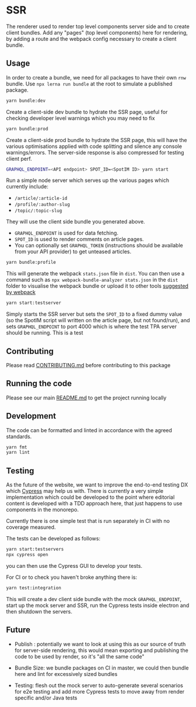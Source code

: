 # SSR

The renderer used to render top level components server side and to create client
bundles. Add any "pages" (top level components) here for rendering, by adding a
route and the webpack config necessary to create a client bundle.

## Usage

In order to create a bundle, we need for all packages to have their own `rnw` bundle.
Use `npx lerna run bundle` at the root to simulate a published package.

```bash
yarn bundle:dev
```

Create a client-side dev bundle to hydrate the SSR page, useful for checking
developer level warnings which you may need to fix

```bash
yarn bundle:prod
```

Create a client-side prod bundle to hydrate the SSR page, this will have the
various optimisations applied with code splitting and silence any console
warnings/errors. The server-side response is also compressed for testing client
perf.

```bash
GRAPHQL_ENDPOINT=<API endpoint> SPOT_ID=<SpotIM ID> yarn start
```

Run a simple node server which serves up the various pages which currently
include:

- `/article/:article-id`
- `/profile/:author-slug`
- `/topic/:topic-slug`

They will use the client side bundle you generated above.

- `GRAPHQL_ENDPOINT` is used for data fetching.
- `SPOT_ID` is used to render comments on article pages.
- You can optionally set `GRAPHQL_TOKEN` (instructions should be available from your
  API provider) to get unteased articles.

```bash
yarn bundle:profile
```

This will generate the webpack `stats.json` file in `dist`. You can then use a
command such as `npx webpack-bundle-analyzer stats.json` in the `dist` folder to
visualise the webpack bundle or upload it to other tools
[suggested by webpack](https://webpack.js.org/guides/code-splitting/#bundle-analysis)

```bash
yarn start:testserver
```

Simply starts the SSR server but sets the `SPOT_ID` to a fixed dummy value (so
the SpotIM script will written on the article page, but not found/run), and sets
`GRAPHQL_ENDPOINT` to port 4000 which is where the test TPA server should be running.
This is a test

## Contributing

Please read [CONTRIBUTING.md](./CONTRIBUTING.md) before contributing to this
package

## Running the code

Please see our main [README.md](../README.md) to get the project running locally

## Development

The code can be formatted and linted in accordance with the agreed standards.

```bash
yarn fmt
yarn lint
```

## Testing

As the future of the website, we want to improve the end-to-end testing DX which
[Cypress](https://www.cypress.io/) may help us with. There is currently a very
simple implementation which could be developed to the point where editorial content
is developed with a TDD approach here, that just happens to use components in the monorepo.

Currently there is one simple test that is run separately in CI with no coverage measured.

The tests can be developed as follows:

```bash
yarn start:testservers
npx cypress open
```

you can then use the Cypress GUI to develop your tests.

For CI or to check you haven't broke anything there is:

```bash
yarn test:integration
```

This will create a dev client side bundle with the mock `GRAPHQL_ENDPOINT`,
start up the mock server and SSR, run the Cypress tests inside electron and
then shutdown the servers.

## Future

- Publish : potentially we want to look at using this as our source of truth for
  server-side rendering, this would mean exporting and publishing the code to be
  used by render, so it's "all the same code"

- Bundle Size: we bundle packages on CI in master, we could then bundle here and
  lint for excessively sized bundles

- Testing: flesh out the mock server to auto-generate several scenarios for e2e
  testing and add more Cypress tests to move away from render specific and/or
  Java tests
